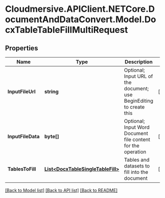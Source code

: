 # Cloudmersive.APIClient.NETCore.DocumentAndDataConvert.Model.DocxTableTableFillMultiRequest
## Properties

Name | Type | Description | Notes
------------ | ------------- | ------------- | -------------
**InputFileUrl** | **string** | Optional; Input URL of the document; use BeginEditing to create this | [optional] 
**InputFileData** | **byte[]** | Optional; Input Word Document file content for the operation | [optional] 
**TablesToFill** | [**List&lt;DocxTableSingleTableFill&gt;**](DocxTableSingleTableFill.md) | Tables and datasets to fill into the document | [optional] 

[[Back to Model list]](../README.md#documentation-for-models) [[Back to API list]](../README.md#documentation-for-api-endpoints) [[Back to README]](../README.md)

